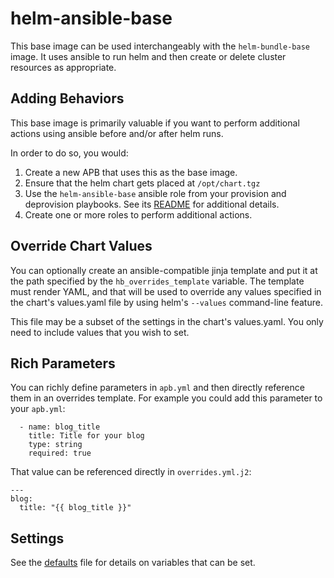 # helm-ansible-base

This base image can be used interchangeably with the `helm-bundle-base` image.
It uses ansible to run helm and then create or delete cluster resources as
appropriate.

## Adding Behaviors

This base image is primarily valuable if you want to perform additional actions
using ansible before and/or after helm runs.

In order to do so, you would:

1. Create a new APB that uses this as the base image.
2. Ensure that the helm chart gets placed at `/opt/chart.tgz`
3. Use the `helm-ansible-base` ansible role from your provision and deprovision
   playbooks. See its [README](roles/helm-ansible-base/README.md) for
   additional details.
4. Create one or more roles to perform additional actions.

## Override Chart Values

You can optionally create an ansible-compatible jinja template and put it at
the path specified by the `hb_overrides_template` variable. The template must
render YAML, and that will be used to override any values specified in the
chart's values.yaml file by using helm's `--values` command-line feature.

This file may be a subset of the settings in the chart's values.yaml. You only
need to include values that you wish to set.

## Rich Parameters

You can richly define parameters in `apb.yml` and then directly reference them
in an overrides template. For example you could add this parameter to your
`apb.yml`:

```
  - name: blog_title
    title: Title for your blog
    type: string
    required: true
```

That value can be referenced directly in `overrides.yml.j2`:

```
---
blog:
  title: "{{ blog_title }}"
```

## Settings

See the [defaults](roles/helm-ansible-base/defaults/main.yml) file for details
on variables that can be set.

